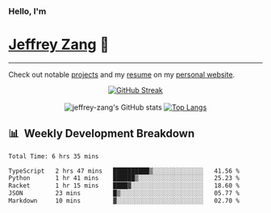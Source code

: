 
### Hello, I'm 
# [Jeffrey Zang](https://www.linkedin.com/in/jeffreyzang/) 🦀

---

Check out notable [projects](https://jeffz.dev/projects) and my [resume](https://jeffz.dev/resume) on my [personal website](https://jeffz.dev/).

<div align = 'center'>

[![GitHub Streak](https://github-readme-streak-stats.herokuapp.com/?user=jeffrey-zang&theme=tokyonight)](https://git.io/streak-stats)
<br></br>
![jeffrey-zang's GitHub stats](https://github-readme-stats.vercel.app/api?username=jeffrey-zang&show_icons=true&theme=tokyonight&hide_rank=true&hide=stars) 
[![Top Langs](https://github-readme-stats.vercel.app/api/top-langs/?username=jeffrey-zang&hide=ShaderLab,HLSL&layout=compact&theme=tokyonight)](https://github.com/anuraghazra/github-readme-stats)

</div>

## 📊 &nbsp;Weekly Development Breakdown
<!--START_SECTION:waka-->

```txt
Total Time: 6 hrs 35 mins

TypeScript   2 hrs 47 mins   ██████████▒░░░░░░░░░░░░░░   41.56 %
Python       1 hr 41 mins    ██████▒░░░░░░░░░░░░░░░░░░   25.23 %
Racket       1 hr 15 mins    ████▓░░░░░░░░░░░░░░░░░░░░   18.60 %
JSON         23 mins         █▒░░░░░░░░░░░░░░░░░░░░░░░   05.77 %
Markdown     10 mins         ▓░░░░░░░░░░░░░░░░░░░░░░░░   02.70 %
```

<!--END_SECTION:waka-->


